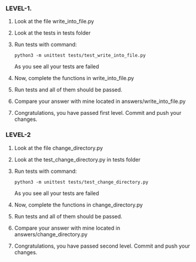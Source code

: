 ### LEVEL-1.

1. Look at the file write_into_file.py

2. Look at the tests in tests folder 

3. Run tests with command:

    ```python3 -m unittest tests/test_write_into_file.py```
    
   As you see all your tests are failed

4. Now, complete the functions in write_into_file.py

5. Run tests and all of them should be passed.

6. Compare your answer with mine located in answers/write_into_file.py

7. Congratulations, you have passed first level. Commit and push your changes. 

### LEVEL-2

1. Look at the file change_directory.py

2. Look at the test_change_directory.py in tests folder 

3. Run tests with command:

    ```python3 -m unittest tests/test_change_directory.py```
    
   As you see all your tests are failed

4. Now, complete the functions in change_directory.py

5. Run tests and all of them should be passed.

6. Compare your answer with mine located in answers/change_directory.py

7. Congratulations, you have passed second level. Commit and push your changes.